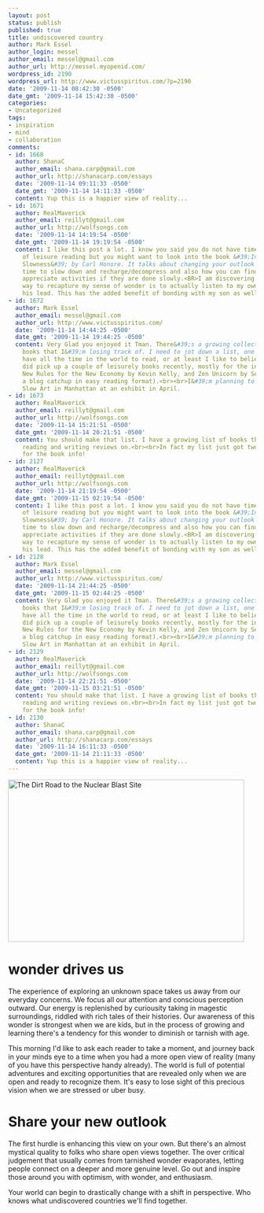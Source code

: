 ```yaml
---
layout: post
status: publish
published: true
title: undiscovered country
author: Mark Essel
author_login: messel
author_email: messel@gmail.com
author_url: http://messel.myopenid.com/
wordpress_id: 2190
wordpress_url: http://www.victusspiritus.com/?p=2190
date: '2009-11-14 08:42:30 -0500'
date_gmt: '2009-11-14 15:42:30 -0500'
categories:
- Uncategorized
tags:
- inspiration
- mind
- collaboration
comments:
- id: 1668
  author: ShanaC
  author_email: shana.carp@gmail.com
  author_url: http://shanacarp.com/essays
  date: '2009-11-14 09:11:33 -0500'
  date_gmt: '2009-11-14 14:11:33 -0500'
  content: Yup this is a happier view of reality...
- id: 1671
  author: RealMaverick
  author_email: reillyt@gmail.com
  author_url: http://wolfsongs.com
  date: '2009-11-14 14:19:54 -0500'
  date_gmt: '2009-11-14 19:19:54 -0500'
  content: I like this post a lot. I know you said you do not have time for a lot
    of leisure reading but you might want to look into the book &#39;In Prasie of
    Slowness&#39; by Carl Honore. It talks about changing your outlook by finding
    time to slow down and recharge/decompress and also how you can find new ways to
    appreciate activities if they are done slowly.<BR>I am discovering that the easiest
    way to recapture my sense of wonder is to actually listen to my own son and follow
    his lead. This has the added benefit of bonding with my son as well.</BR>
- id: 1672
  author: Mark Essel
  author_email: messel@gmail.com
  author_url: http://www.victusspiritus.com/
  date: '2009-11-14 14:44:25 -0500'
  date_gmt: '2009-11-14 19:44:25 -0500'
  content: Very Glad you enjoyed it Tman. There&#39;s a growing collection of "leisure"
    books that I&#39;m losing track of. I need to jot down a list, one day I&#39;ll
    have all the time in the world to read, or at least I like to believe that.<br><br>I
    did pick up a couple of leisurely books recently, mostly for the inspiration factor.
    New Rules for the New Economy by Kevin Kelly, and Zen Unicorn by Seth Godin (mostly
    a blog catchup in easy reading format).<br><br>I&#39;m planning to catch some
    Slow Art in Manhattan at an exhibit in April.
- id: 1673
  author: RealMaverick
  author_email: reillyt@gmail.com
  author_url: http://wolfsongs.com
  date: '2009-11-14 15:21:51 -0500'
  date_gmt: '2009-11-14 20:21:51 -0500'
  content: You should make that list. I have a growing list of books that I plan on
    reading and writing reviews on.<br><br>In fact my list just got two new entries...thanks
    for the book info!
- id: 2127
  author: RealMaverick
  author_email: reillyt@gmail.com
  author_url: http://wolfsongs.com
  date: '2009-11-14 21:19:54 -0500'
  date_gmt: '2009-11-15 02:19:54 -0500'
  content: I like this post a lot. I know you said you do not have time for a lot
    of leisure reading but you might want to look into the book &#39;In Prasie of
    Slowness&#39; by Carl Honore. It talks about changing your outlook by finding
    time to slow down and recharge/decompress and also how you can find new ways to
    appreciate activities if they are done slowly.<BR>I am discovering that the easiest
    way to recapture my sense of wonder is to actually listen to my own son and follow
    his lead. This has the added benefit of bonding with my son as well.</BR>
- id: 2128
  author: Mark Essel
  author_email: messel@gmail.com
  author_url: http://www.victusspiritus.com/
  date: '2009-11-14 21:44:25 -0500'
  date_gmt: '2009-11-15 02:44:25 -0500'
  content: Very Glad you enjoyed it Tman. There&#39;s a growing collection of "leisure"
    books that I&#39;m losing track of. I need to jot down a list, one day I&#39;ll
    have all the time in the world to read, or at least I like to believe that.<br><br>I
    did pick up a couple of leisurely books recently, mostly for the inspiration factor.
    New Rules for the New Economy by Kevin Kelly, and Zen Unicorn by Seth Godin (mostly
    a blog catchup in easy reading format).<br><br>I&#39;m planning to catch some
    Slow Art in Manhattan at an exhibit in April.
- id: 2129
  author: RealMaverick
  author_email: reillyt@gmail.com
  author_url: http://wolfsongs.com
  date: '2009-11-14 22:21:51 -0500'
  date_gmt: '2009-11-15 03:21:51 -0500'
  content: You should make that list. I have a growing list of books that I plan on
    reading and writing reviews on.<br><br>In fact my list just got two new entries...thanks
    for the book info!
- id: 2130
  author: ShanaC
  author_email: shana.carp@gmail.com
  author_url: http://shanacarp.com/essays
  date: '2009-11-14 16:11:33 -0500'
  date_gmt: '2009-11-14 21:11:33 -0500'
  content: Yup this is a happier view of reality...
---
```

<p><a href="http://www.stuckincustoms.com"><img src="{{ site.url }}/assets/2009/11/Sun1.jpg" alt="The Dirt Road to the Nuclear Blast Site" title="The Dirt Road to the Nuclear Blast Site" width="480" height="330" class="aligncenter size-full wp-image-2115" /></a></p>
<h1>wonder drives us</h1>
<p>The experience of exploring an unknown space takes us away from our everyday concerns. We focus all our attention and conscious perception outward. Our energy is replenished by curiousity taking in magestic surroundings, riddled with rich tales of their histories. Our awareness of this wonder is strongest when we are kids, but in the process of growing and learning there's a tendency for this wonder to diminish or tarnish with age. </p>
<p>This morning I'd like to ask each reader to take a moment, and journey back in your minds eye to a time when you had a more open view of reality (many of you have this perspective handy already). The world is full of potential adventures and exciting opportunities that are revealed only when we are open and ready to recognize them. It's easy to lose sight of this precious vision when we are stressed or uber busy.</p>
<h1>Share your new outlook</h1>
<p>The first hurdle is enhancing this view on your own. But there's an almost mystical quality to folks who share open views together. The over critical judgement that usually comes from tarnished wonder evaporates, letting people connect on a deeper and more genuine level. Go out and inspire those around you with optimism, with wonder, and enthusiasm. </p>
<p>Your world can begin to drastically change with a shift in perspective. Who knows what undiscovered countries we'll find together. </p>
